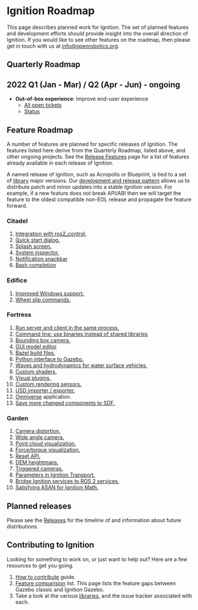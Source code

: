 # Ignition Roadmap

This page describes planned work for Ignition. The set of planned
features and development efforts should provide insight into the overall
direction of Ignition. If you would like to
see other features on the roadmap, then please get in touch with us at
info@openrobotics.org.

## Quarterly Roadmap

## 2022 Q1 (Jan - Mar) / Q2 (Apr - Jun) - ongoing

* **Out-of-box experience**: Improve end-user experience
    * [All open tickets](https://github.com/search?q=org%3Aignitionrobotics+label%3A%22OOBE+%F0%9F%93%A6%E2%9C%A8%22&state=open&type=Issues)
    * [Status](https://github.com/orgs/ignitionrobotics/projects/3?card_filter_query=label%3A%22oobe+%F0%9F%93%A6%E2%9C%A8%22)

## Feature Roadmap

A number of features are planned for specific releases of Ignition. The
features listed here derive from the Quarterly Roadmap, listed above, and other
ongoing projects.  See the [Release Features](/docs/all/release-features) page
for a list of features already available in each release of Ignition.

A named release of Ignition, such as Acropolis or Blueprint, is tied to
a set of [library](/libs) major versions. Our
[development and release pattern](/docs/all/releases) allows us to distribute
patch and minor updates into a stable Ignition version. For example, if a new
feature does not break API/ABI then we will target the feature to the oldest
compatible non-EOL release and propagate the feature forward.

### Citadel

1. [Integration with ros2_control.](https://github.com/ignitionrobotics/ign_ros2_control/)
1. [Quick start dialog.](https://github.com/ignitionrobotics/ign-gazebo/issues/1252)
1. [Splash screen.](https://github.com/ignitionrobotics/ign-gui/issues/336)
1. [System inspector.](https://github.com/ignitionrobotics/ign-gazebo/issues/191)
1. [Notification snackbar](https://github.com/ignitionrobotics/ign-gui/issues/44)
1. [Bash completion](https://github.com/ignitionrobotics/ign-tools/issues/1)

### Edifice

1. [Improved Windows support.](https://github.com/search?q=org%3Aignitionrobotics+label%3AWindows&state=open&type=Issues)
1. [Wheel slip commands.](https://github.com/ignitionrobotics/ign-gazebo/pull/1241)

### Fortress

1. [Run server and client in the same process.](https://github.com/ignitionrobotics/ign-gazebo/pull/793)
1. [Command line: use binaries instead of shared libraries](https://github.com/ignitionrobotics/ign-tools/issues/7)
1. [Bounding box camera.](https://github.com/ignitionrobotics/ign-sensors/issues/135)
1. [GUI model editor](https://github.com/ignitionrobotics/ign-gazebo/labels/editor)
1. [Bazel build files.](https://github.com/ignitionrobotics/ign-bazel)
1. [Python interface to Gazebo.](https://github.com/ignitionrobotics/ign-gazebo/issues/789)
1. [Waves and hydrodynamics for water surface vehicles.](https://github.com/ignitionrobotics/ign-gazebo/issues/1247)
1. [Custom shaders,](https://github.com/ignitionrobotics/ign-gazebo/issues/657)
1. [Visual plugins.](https://github.com/ignitionrobotics/ign-gazebo/issues/265)
1. [Custom rendering sensors.](https://github.com/ignitionrobotics/ign-gazebo/pull/1268)
1. [USD importer / exporter.](https://github.com/ignitionrobotics/sdformat/pull/736)
1. [Omniverse](https://developer.nvidia.com/nvidia-omniverse-platform) application.
1. [Save more changed components to SDF.](https://github.com/ignitionrobotics/ign-gazebo/issues/1312)

### Garden

1. [Camera distortion.](https://github.com/ignitionrobotics/ign-sensors/issues/107)
1. [Wide angle camera.](https://github.com/ignitionrobotics/ign-sensors/issues/24)
1. [Point cloud visualization.](https://github.com/ignitionrobotics/ign-gazebo/issues/1156)
1. [Force/torque visualization.](https://github.com/ignitionrobotics/ign-gazebo/issues/1155)
1. [Reset API.](https://github.com/ignitionrobotics/ign-gazebo/issues/1107)
1. [DEM heightmaps.](https://github.com/ignitionrobotics/ign-gazebo/issues/235)
1. [Triggered cameras.](https://github.com/ignitionrobotics/ign-sensors/issues/185)
1. [Parameters in Ignition Transport.](https://github.com/ignitionrobotics/ign-gazebo/pull/1280)
1. [Bridge Ignition services to ROS 2 services.](https://github.com/ignitionrobotics/ros_ign/pull/211)
1. [Satisfying ASAN for Ignition Math.](https://github.com/ignitionrobotics/ign-math/issues/370)

## Planned releases

Please see the [Releases](/docs/all/releases) for the timeline of and information about future distributions.

## Contributing to Ignition

Looking for something to work on, or just want to help out? Here are a few
resources to get you going.

1. [How to contribute](/docs/all/contributing) guide.
1. [Feature comparision](/docs/citadel/comparison) list. This page lists the
   feature gaps between Gazebo classic and Ignition Gazebo.
1. Take a look at the various [libraries](/libs), and the issue tracker
   associated with each.
